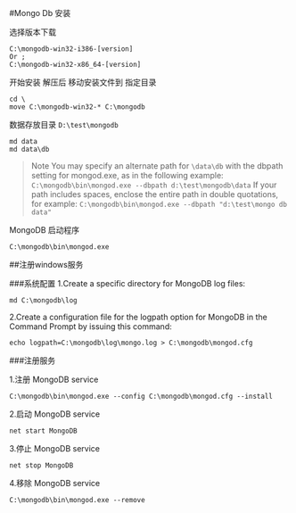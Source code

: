 #Mongo Db 安装

选择版本下载 

	C:\mongodb-win32-i386-[version] 
	Or ;
	C:\mongodb-win32-x86_64-[version]

开始安装 解压后 移动安装文件到 指定目录
	
	cd \
	move C:\mongodb-win32-* C:\mongodb

数据存放目录  `D:\test\mongodb`
	
	md data
	md data\db

>Note You may specify an alternate path for `\data\db` with the dbpath setting for mongod.exe, as in the following example:
`C:\mongodb\bin\mongod.exe --dbpath d:\test\mongodb\data`
If your path includes spaces, enclose the entire path in double quotations, for example:
`C:\mongodb\bin\mongod.exe --dbpath "d:\test\mongo db data"`

MongoDB 启动程序

	C:\mongodb\bin\mongod.exe

##注册windows服务

###系统配置
1.Create a specific directory for MongoDB log files:

	md C:\mongodb\log
	
2.Create a configuration file for the logpath option for MongoDB in the Command Prompt by issuing this command:
	
	echo logpath=C:\mongodb\log\mongo.log > C:\mongodb\mongod.cfg
	
###注册服务
	
1.注册 MongoDB service
	
	C:\mongodb\bin\mongod.exe --config C:\mongodb\mongod.cfg --install

2.启动 MongoDB service
	
	net start MongoDB
	
3.停止 MongoDB service

	net stop MongoDB

4.移除 MongoDB service

	C:\mongodb\bin\mongod.exe --remove